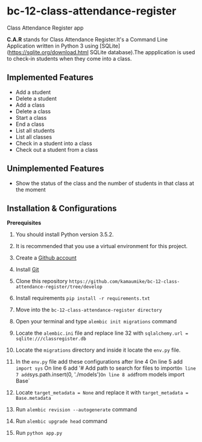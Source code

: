 # bc-12-class-attendance-register
Class Attendance Register app

__C.A.R__ stands for Class Attendance Register.It's a Command Line Application written in Python 3 using [SQLite](https://sqlite.org/download.html SQLite database).The appplication is used to check-in students when they come into a class.

## Implemented Features
- Add a student
- Delete a student
- Add a class
- Delete a class
- Start a class
- End a class
- List all students
- List all classes
- Check in a student into a class
- Check out a student from a class 


## Unimplemented Features

- Show the status of the class and the number of students in that class at the moment


## Installation & Configurations

__Prerequisites__

1. You should install Python version 3.5.2.

2. It is recommended that you use a virtual environment for this project.

3. Create a [Github account](https://github.com/)

4. Install [Git](https://git-scm.com/downloads) 

5. Clone this repository
`https://github.com/kamaumike/bc-12-class-attendance-register/tree/develop`

6. Install requirements `pip install -r requirements.txt`

7. Move into the `bc-12-class-attendance-register directory`

8. Open your terminal and type `alembic init migrations` command

9. Locate the `alembic.ini` file and replace line 32 with `sqlalchemy.url = sqlite:///classregister.db`

10. Locate the `migrations` directory and inside it locate the `env.py` file.

11. In the `env.py` file add these configurations after line 4
	On line 5 add `import sys`
	On line 6 add '# Add path to search for files to import`
	On line 7 add `sys.path.insert(0, './models')`
	On line 8 add `from models import Base`

12. Locate `target_metadata = None` and replace it with `target_metadata = Base.metadata`

13. Run `alembic revision --autogenerate` command

14. Run `alembic upgrade head` command

7. Run `python app.py`
